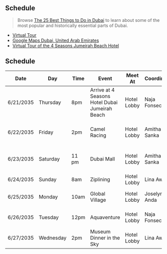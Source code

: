 ## Schedule
> Browse [The 25 Best Things to Do in Dubai](https://www.cntraveler.com/gallery/best-things-to-do-in-dubai) to learn about some of the most popular and historically essential parts of Dubai. 
- [Virtual Tour](https://www.airpano.com/360photo/uae-dubai-city-virtual-tour/)
- [Google Maps Dubai, United Arab Emirates](https://www.google.com/maps/place/Dubai+-+United+Arab+Emirates/@25.0760224,55.2274879,10z/data=!3m1!4b1!4m5!3m4!1s0x3e5f43496ad9c645:0xbde66e5084295162!8m2!3d25.2048493!4d55.2707828)
- [Virtual Tour of the 4 Seasons Jumeirah Beach Hotel](https://www.virtualworldinternet.com/portfolio/four-seasons-resort-dubai-at-jumeirah-beach)

## Schedule

| Date | Day | Time | Event | Meet At | Coordinator | Breakfast | Lunch | Dinner |
| --- | --- | --- | --- | --- | --- | --- | --- | --- |
| 6/21/2035 | Thursday | 8pm | Arrive at 4 Seasons Hotel Dubai Jumeirah Beach | Hotel Lobby | Naja Fonseca |---|---| Praia Dubai Beach Restaurant & Lounge|
| 6/22/2035 | Friday | 2pm | Camel Racing | Hotel Lobby | Amitha Sanka | The Green Room | Masha and The Bear | Star Grills Restaurant |
| 6/23/2035 | Saturday | 11 pm | Dubai Mall | Hotel Lobby | Amitha Sanka | Guylian Belgian Chocolate Café | Zaatar w Zeit | Eataly|
| 6/24/2035 | Sunday | 8am | Ziplining | Hotel Lobby | Lina Awad | Salt and Chillis | Puerto 99 | Pide Keyfi|
| 6/25/2035 | Monday | 10am | Global Village | Hotel Lobby | Joselyn Anda | Sansation Arabian Ranches | Lowe | Amritsr Al Nahda |
| 6/26/2035 | Tuesday | 12pm | Aquaventure | Hotel Lobby | Naja Fonseca  | The World Eatery | Kazoza | Food Marquet |
| 6/27/2035 | Wednesday | 2pm | Museum Dinner in the Sky | Hotel Lobby | Lina Awad | Andreea's | Zero Gravity Dubai | Dinner in the Sky |
